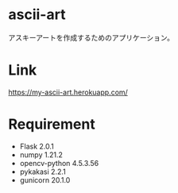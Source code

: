 # ascii-art
アスキーアートを作成するためのアプリケーション。

# Link 
https://my-ascii-art.herokuapp.com/

# Requirement
- Flask 2.0.1
- numpy 1.21.2
- opencv-python 4.5.3.56
- pykakasi 2.2.1
- gunicorn 20.1.0
